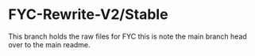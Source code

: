 # FYC-Rewrite-V2/Stable
This branch holds the raw files for FYC this is note the main branch head over to the main readme. 